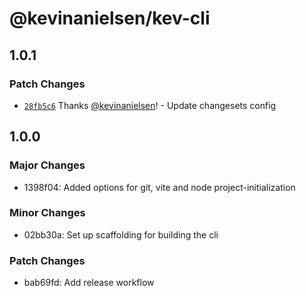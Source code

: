 # @kevinanielsen/kev-cli

## 1.0.1

### Patch Changes

- [`28fb5c6`](https://github.com/kevinanielsen/kev-cli/commit/28fb5c66a9a7c8acbd2991d78aaa0ba61806f70e) Thanks [@kevinanielsen](https://github.com/kevinanielsen)! - Update changesets config

## 1.0.0

### Major Changes

- 1398f04: Added options for git, vite and node project-initialization

### Minor Changes

- 02bb30a: Set up scaffolding for building the cli

### Patch Changes

- bab69fd: Add release workflow

